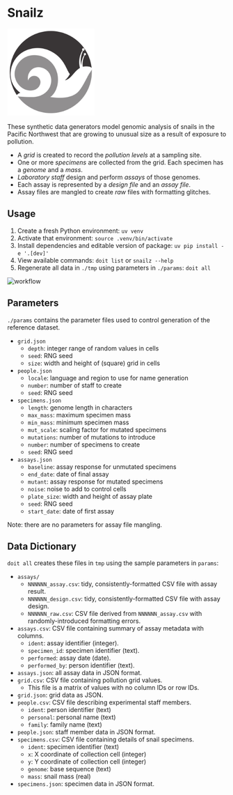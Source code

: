 # Snailz

<img src="https://raw.githubusercontent.com/gvwilson/snailz/main/img/snail-logo.svg" alt="snail logo" width="200px">

These synthetic data generators model genomic analysis of snails in
the Pacific Northwest that are growing to unusual size as a result of
exposure to pollution.

-   A *grid* is created to record the *pollution levels* at a sampling site.
-   One or more *specimens* are collected from the grid.
    Each specimen has a *genome* and a *mass*.
-   *Laboratory staff* design and perform *assays* of those genomes.
-   Each assay is represented by a *design file* and an *assay file*.
-   Assay files are mangled to create *raw* files with formatting glitches.

## Usage

1.  Create a fresh Python environment: `uv venv`
2.  Activate that environment: `source .venv/bin/activate`
3.  Install dependencies and editable version of package: `uv pip install -e '.[dev]'`
4.  View available commands: `doit list` or `snailz --help`
6.  Regenerate all data in `./tmp` using parameters in `./params`: `doit all`

<img src="https://raw.githubusercontent.com/gvwilson/snailz/main/img/workflow.png" alt="workflow">

## Parameters

`./params` contains the parameter files used to control generation of the reference dataset.

-   `grid.json`
    -   `depth`: integer range of random values in cells
    -   `seed`: RNG seed
    -   `size`: width and height of (square) grid in cells
-   `people.json`
    -   `locale`: language and region to use for name generation
    -   `number`: number of staff to create
    -   `seed`: RNG seed
-   `specimens.json`
    -   `length`: genome length in characters
    -   `max_mass`: maximum specimen mass
    -   `min_mass`: minimum specimen mass
    -   `mut_scale`: scaling factor for mutated specimens
    -   `mutations`: number of mutations to introduce
    -   `number`: number of specimens to create
    -   `seed`: RNG seed
-   `assays.json`
    -   `baseline`: assay response for unmutated specimens
    -   `end_date`: date of final assay
    -   `mutant`: assay response for mutated specimens
    -   `noise`: noise to add to control cells
    -   `plate_size`: width and height of assay plate
    -   `seed`: RNG seed
    -   `start_date`: date of first assay

Note: there are no parameters for assay file mangling.

## Data Dictionary

`doit all` creates these files in `tmp` using the sample parameters in `params`:

-   `assays/`
    -   `NNNNNN_assay.csv`: tidy, consistently-formatted CSV file with assay result.
    -   `NNNNNN_design.csv`: tidy, consistently-formatted CSV file with assay design.
    -   `NNNNNN_raw.csv`: CSV file derived from `NNNNNN_assay.csv` with randomly-introduced formatting errors.
-   `assays.csv`: CSV file containing summary of assay metadata with columns.
    -   `ident`: assay identifier (integer).
    -   `specimen_id`: specimen identifier (text).
    -   `performed`: assay date (date).
    -   `performed_by`: person identifier (text).
-   `assays.json`: all assay data in JSON format.
-   `grid.csv`: CSV file containing pollution grid values.
    -   This file is a matrix of values with no column IDs or row IDs.
-   `grid.json`: grid data as JSON.
-   `people.csv`: CSV file describing experimental staff members.
    -   `ident`: person identifier (text)
    -   `personal`: personal name (text)
    -   `family`: family name (text)
-   `people.json`: staff member data in JSON format.
-   `specimens.csv`: CSV file containing details of snail specimens.
    -   `ident`: specimen identifier (text)
    -   `x`: X coordinate of collection cell (integer)
    -   `y`: Y coordinate of collection cell (integer)
    -   `genome`: base sequence (text)
    -   `mass`: snail mass (real)
-   `specimens.json`: specimen data in JSON format.
